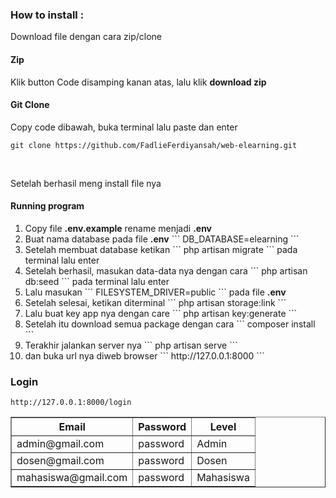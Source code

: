 <h3>How to install : </h3>
<p>Download file dengan cara zip/clone</p>
<h4> Zip </h4>
<p>Klik button Code disamping kanan atas, lalu klik <b>download zip</b></p>
<h4> Git Clone </h4>
<p>Copy code dibawah, buka terminal lalu paste dan enter</p>

```
git clone https://github.com/FadlieFerdiyansah/web-elearning.git
```

<br>
<p>Setelah berhasil meng install file nya</p>
<h4> Running program </h4>
<ol>
    <li>Copy file <b>.env.example</b> rename menjadi <b>.env</b></li>
    <li>Buat nama database pada file <b>.env</b> ``` DB_DATABASE=elearning ```</li>
    <li>Setelah membuat database ketikan ``` php artisan migrate ``` pada terminal lalu enter</li>
    <li>Setelah berhasil, masukan data-data nya dengan cara ``` php artisan db:seed ``` pada terminal lalu enter</li>
    <li>Lalu masukan ``` FILESYSTEM_DRIVER=public ``` pada file <b> .env </b> </li>
    <li>Setelah selesai, ketikan diterminal ```  php artisan storage:link  ``` </li>
    <li>Lalu buat key app nya dengan care ```  php artisan key:generate  ``` </li>
    <li>Setelah itu download semua package dengan cara ```  composer install  ``` </li>
    <li>Terakhir jalankan server nya ```  php artisan serve  ```</li>
    <li>dan buka url nya diweb browser ``` http://127.0.0.1:8000 ```</li>
</ol>

<h3>Login</h3>

``` 
http://127.0.0.1:8000/login 
```
    
</ul>
<table border="1px" cellspacing="0" cellpadding="5px">
    <tr>
        <th>Email</th>
        <th>Password</th>
        <th>Level</th>
    </tr>
    <tr>
        <td>admin@gmail.com</td>
        <td>password</td>
        <td>Admin</td>
    </tr>
    <tr>
        <td>dosen@gmail.com</td>
        <td>password</td>
        <td>Dosen</td>
    </tr>
    <tr>
        <td>mahasiswa@gmail.com</td>
        <td>password</td>
        <td>Mahasiswa</td>
    </tr>
</table>

